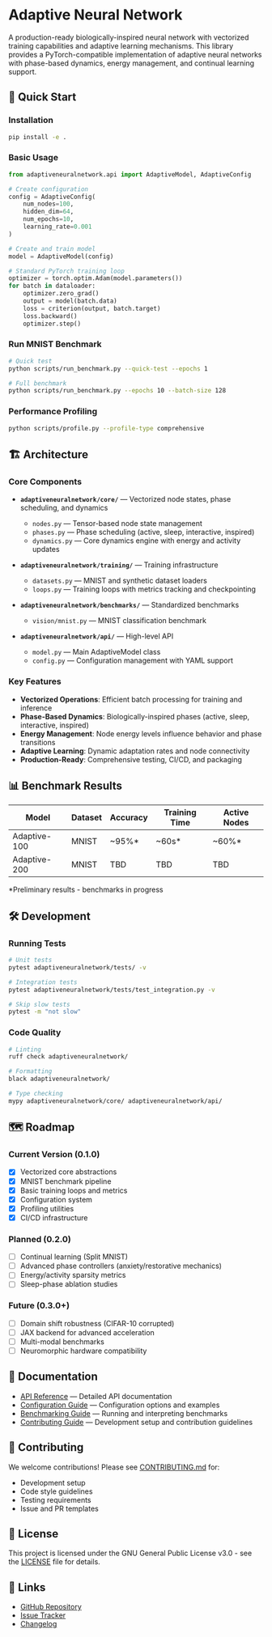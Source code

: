# Adaptive Neural Network

A production-ready biologically-inspired neural network with vectorized training capabilities and adaptive learning mechanisms. This library provides a PyTorch-compatible implementation of adaptive neural networks with phase-based dynamics, energy management, and continual learning support.

## 🚀 Quick Start

### Installation

```bash
pip install -e .
```

### Basic Usage

```python
from adaptiveneuralnetwork.api import AdaptiveModel, AdaptiveConfig

# Create configuration
config = AdaptiveConfig(
    num_nodes=100,
    hidden_dim=64,
    num_epochs=10,
    learning_rate=0.001
)

# Create and train model
model = AdaptiveModel(config)

# Standard PyTorch training loop
optimizer = torch.optim.Adam(model.parameters())
for batch in dataloader:
    optimizer.zero_grad()
    output = model(batch.data)
    loss = criterion(output, batch.target)
    loss.backward()
    optimizer.step()
```

### Run MNIST Benchmark

```bash
# Quick test
python scripts/run_benchmark.py --quick-test --epochs 1

# Full benchmark
python scripts/run_benchmark.py --epochs 10 --batch-size 128
```

### Performance Profiling

```bash
python scripts/profile.py --profile-type comprehensive
```

## 🏗 Architecture

### Core Components

- **`adaptiveneuralnetwork/core/`** — Vectorized node states, phase scheduling, and dynamics
  - `nodes.py` — Tensor-based node state management
  - `phases.py` — Phase scheduling (active, sleep, interactive, inspired)
  - `dynamics.py` — Core dynamics engine with energy and activity updates

- **`adaptiveneuralnetwork/training/`** — Training infrastructure
  - `datasets.py` — MNIST and synthetic dataset loaders
  - `loops.py` — Training loops with metrics tracking and checkpointing

- **`adaptiveneuralnetwork/benchmarks/`** — Standardized benchmarks
  - `vision/mnist.py` — MNIST classification benchmark

- **`adaptiveneuralnetwork/api/`** — High-level API
  - `model.py` — Main AdaptiveModel class
  - `config.py` — Configuration management with YAML support

### Key Features

- **Vectorized Operations**: Efficient batch processing for training and inference
- **Phase-Based Dynamics**: Biologically-inspired phases (active, sleep, interactive, inspired)
- **Energy Management**: Node energy levels influence behavior and phase transitions
- **Adaptive Learning**: Dynamic adaptation rates and node connectivity
- **Production-Ready**: Comprehensive testing, CI/CD, and packaging

## 📊 Benchmark Results

| Model | Dataset | Accuracy | Training Time | Active Nodes |
|-------|---------|----------|---------------|--------------|
| Adaptive-100 | MNIST | ~95%* | ~60s* | ~60%* |
| Adaptive-200 | MNIST | TBD | TBD | TBD |

*Preliminary results - benchmarks in progress

## 🛠 Development

### Running Tests

```bash
# Unit tests
pytest adaptiveneuralnetwork/tests/ -v

# Integration tests
pytest adaptiveneuralnetwork/tests/test_integration.py -v

# Skip slow tests
pytest -m "not slow"
```

### Code Quality

```bash
# Linting
ruff check adaptiveneuralnetwork/

# Formatting
black adaptiveneuralnetwork/

# Type checking  
mypy adaptiveneuralnetwork/core/ adaptiveneuralnetwork/api/
```

## 🗺 Roadmap

### Current Version (0.1.0)
- [x] Vectorized core abstractions
- [x] MNIST benchmark pipeline
- [x] Basic training loops and metrics
- [x] Configuration system
- [x] Profiling utilities
- [x] CI/CD infrastructure

### Planned (0.2.0)
- [ ] Continual learning (Split MNIST)
- [ ] Advanced phase controllers (anxiety/restorative mechanics)
- [ ] Energy/activity sparsity metrics
- [ ] Sleep-phase ablation studies

### Future (0.3.0+)
- [ ] Domain shift robustness (CIFAR-10 corrupted)
- [ ] JAX backend for advanced acceleration
- [ ] Multi-modal benchmarks
- [ ] Neuromorphic hardware compatibility

## 📖 Documentation

- [API Reference](docs/api/) — Detailed API documentation
- [Configuration Guide](docs/configuration.md) — Configuration options and examples
- [Benchmarking Guide](docs/benchmarking.md) — Running and interpreting benchmarks
- [Contributing Guide](CONTRIBUTING.md) — Development setup and contribution guidelines

## 🤝 Contributing

We welcome contributions! Please see [CONTRIBUTING.md](CONTRIBUTING.md) for:
- Development setup
- Code style guidelines
- Testing requirements
- Issue and PR templates

## 📄 License

This project is licensed under the GNU General Public License v3.0 - see the [LICENSE](LICENSE) file for details.

## 🔗 Links

- [GitHub Repository](https://github.com/V1B3hR/adaptiveneuralnetwork)
- [Issue Tracker](https://github.com/V1B3hR/adaptiveneuralnetwork/issues)
- [Changelog](CHANGELOG.md)